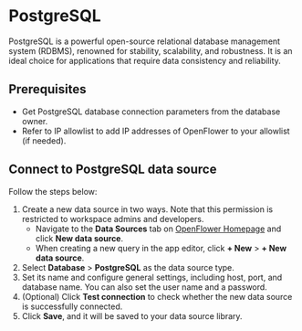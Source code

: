 # PostgreSQL

PostgreSQL is a powerful open-source relational database management system (RDBMS), renowned for stability, scalability, and robustness. It is an ideal choice for applications that require data consistency and reliability.

## Prerequisites

* Get PostgreSQL database connection parameters from the database owner.
* Refer to IP allowlist to add IP addresses of OpenFlower to your allowlist (if needed).

## Connect to PostgreSQL data source

Follow the steps below:

1. Create a new data source in two ways. Note that this permission is restricted to workspace admins and developers.
   * Navigate to the **Data Sources** tab on [OpenFlower Homepage](https://prod-us1.openflower.org) and click **New data source**.
   * When creating a new query in the app editor, click **+ New** > **+ New data source**.
2. Select **Database** > **PostgreSQL** as the data source type.
3. Set its name and configure general settings, including host, port, and database name. You can also set the user name and a password.
4. (Optional) Click **Test connection** to check whether the new data source is successfully connected.
5. Click **Save**, and it will be saved to your data source library.
